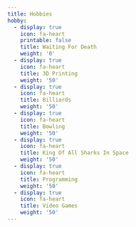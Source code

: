 ```yaml
---
title: Hobbies
hobby:
  - display: true
    icon: fa-heart
    printable: false
    title: Waiting For Death
    weight: '0'
  - display: true
    icon: fa-heart
    title: 3D Printing
    weight: '50'
  - display: true
    icon: fa-heart
    title: Billiards
    weight: '50'
  - display: true
    icon: fa-heart
    title: Bowling
    weight: '50'
  - display: true
    icon: fa-heart
    title: King Of All Sharks In Space
    weight: '50'
  - display: true
    icon: fa-heart
    title: Programming
    weight: '50'
  - display: true
    icon: fa-heart
    title: Video Games
    weight: '50'
---
```


